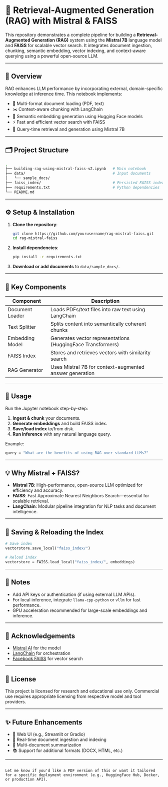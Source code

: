 # 🧠 Retrieval-Augmented Generation (RAG) with Mistral & FAISS

This repository demonstrates a complete pipeline for building a **Retrieval-Augmented Generation (RAG)** system using the **Mistral 7B** language model and **FAISS** for scalable vector search. It integrates document ingestion, chunking, semantic embedding, vector indexing, and context-aware querying using a powerful open-source LLM.

---

## 🚀 Overview

RAG enhances LLM performance by incorporating external, domain-specific knowledge at inference time. This notebook implements:

- 📄 Multi-format document loading (PDF, text)
- ✂️ Context-aware chunking with LangChain
- 🔎 Semantic embedding generation using Hugging Face models
- ⚡ Fast and efficient vector search with FAISS
- 🤖 Query-time retrieval and generation using Mistral 7B

---

## 🗂️ Project Structure

```bash
.
├── building-rag-using-mistral-faiss-v2.ipynb   # Main notebook
├── data/                                       # Input documents
│   └── sample_docs/
├── faiss_index/                                # Persisted FAISS index
├── requirements.txt                            # Python dependencies
└── README.md
````

---

## ⚙️ Setup & Installation

1. **Clone the repository**:

   ```bash
   git clone https://github.com/yourusername/rag-mistral-faiss.git
   cd rag-mistral-faiss
   ```

2. **Install dependencies**:

   ```bash
   pip install -r requirements.txt
   ```

3. **Download or add documents** to `data/sample_docs/`.

---

## 📌 Key Components

| Component       | Description                                                 |
| --------------- | ----------------------------------------------------------- |
| Document Loader | Loads PDFs/text files into raw text using LangChain         |
| Text Splitter   | Splits content into semantically coherent chunks            |
| Embedding Model | Generates vector representations (HuggingFace Transformers) |
| FAISS Index     | Stores and retrieves vectors with similarity search         |
| RAG Generator   | Uses Mistral 7B for context-augmented answer generation     |

---

## 🧪 Usage

Run the Jupyter notebook step-by-step:

1. **Ingest & chunk** your documents.
2. **Generate embeddings** and build FAISS index.
3. **Save/load index** to/from disk.
4. **Run inference** with any natural language query.

Example:

```python
query = "What are the benefits of using RAG over standard LLMs?"
```

---

## 💡 Why Mistral + FAISS?

* **Mistral 7B**: High-performance, open-source LLM optimized for efficiency and accuracy.
* **FAISS**: Fast Approximate Nearest Neighbors Search—essential for scalable retrieval.
* **LangChain**: Modular pipeline integration for NLP tasks and document intelligence.

---

## 📁 Saving & Reloading the Index

```python
# Save index
vectorstore.save_local("faiss_index/")

# Reload index
vectorstore = FAISS.load_local("faiss_index/", embeddings)
```

---

## 🔐 Notes

* Add API keys or authentication (if using external LLM APIs).
* For local inference, integrate `llama-cpp-python` or `vllm` for fast performance.
* GPU acceleration recommended for large-scale embeddings and inference.

---

## 🧠 Acknowledgements

* [Mistral AI](https://mistral.ai) for the model
* [LangChain](https://www.langchain.com) for orchestration
* [Facebook FAISS](https://github.com/facebookresearch/faiss) for vector search

---

## 📜 License

This project is licensed for research and educational use only. Commercial use requires appropriate licensing from respective model and tool providers.

---

## ✨ Future Enhancements

* 🧾 Web UI (e.g., Streamlit or Gradio)
* 🏃 Real-time document ingestion and indexing
* 🧠 Multi-document summarization
* 📚 Support for additional formats (DOCX, HTML, etc.)

---

```

Let me know if you'd like a PDF version of this or want it tailored for a specific deployment environment (e.g., HuggingFace Hub, Docker, or production API).
```
